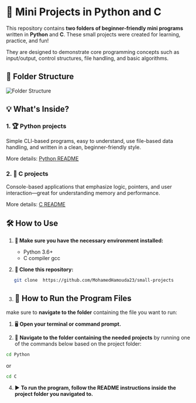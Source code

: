 # 🧩 Mini Projects in Python and C

This repository contains **two folders of beginner-friendly mini programs** written in **Python** and **C**. These small projects were created for learning, practice, and fun!

They are designed to demonstrate core programming concepts such as input/output, control structures, file handling, and basic algorithms.



## 📁 Folder Structure

![Folder Structure](assets/folder-Structure.png)


## 💡 What's Inside?



### 1. 🏆 Python projects
Simple CLI-based programs, easy to understand, use file-based data handling, and written in a clean, beginner-friendly style.

More details: [Python README](assets/Python/README.md)



### 2. 📝 C projects  
Console-based applications that emphasize logic, pointers, and user interaction—great for understanding memory and performance.

More details: [C README](C/README.md)



## 🛠 How to Use

1. **🧰 Make sure you have the necessary environment installed:**  
   - Python 3.6+
   - C compiler gcc
   
2. **🔄 Clone this repository:**
```bash
   git clone  https://github.com/MohamedHamouda23/small-projects
```

3. ## 🚀 How to Run the Program Files

 make sure to **navigate to the folder** containing the file you want to run:


1. 🖥️ **Open your terminal or command prompt.**

2. 📂 **Navigate to the folder containing the needed projects** by running one of the commands below based on the project folder:


```bash
cd Python
```
or 
```bash
cd C
```

4. ▶️ **To run the program, follow the README instructions inside the project folder you navigated to.**
